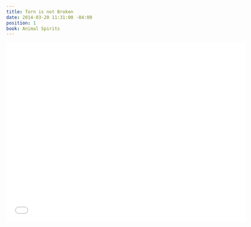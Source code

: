 ```yaml
---
title: Torn is not Broken
date: 2014-03-20 11:31:00 -04:00
position: 1
book: Animal Spirits
---
```


<iframe width="640" height="480" src="//www.youtube.com/embed/WLiQs8Ha-Lc?rel=0&start=509" frameborder="0" allowfullscreen></iframe>
